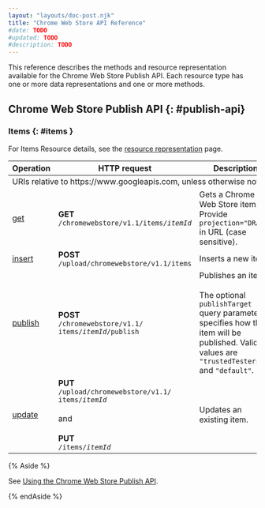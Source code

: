 ```yaml
---
layout: "layouts/doc-post.njk"
title: "Chrome Web Store API Reference"
#date: TODO
#updated: TODO
#description: TODO
---
```


This reference describes the methods and resource representation available for the Chrome Web Store
Publish API. Each resource type has one or more data representations and one
or more methods.

## Chrome Web Store Publish API {: #publish-api}

### Items {: #items }

For Items Resource details, see the [resource representation][api-items-resource] page.

<table>
  <thead>
    <tr>
      <th>Operation</th>
      <th>HTTP request</th>
      <th>Description</th>
    </tr>
  </thead>
  <tbody>
    <tr class="alt">
      <td colspan="3">URIs relative to https://www.googleapis.com, unless otherwise noted</td>
    </tr>
    <tr>
      <td><a href="/docs/webstore/webstore_api/items/get/">get</a></td>
      <td>
        <strong>GET</strong><br>
        <code>/chromewebstore/v1.1/items/<var>itemId</var></code>
      </td>
      <td>Gets a Chrome Web Store item. Provide <code>projection="DRAFT"</code> in URL (case
        sensitive).</td>
    </tr>
    <tr>
      <td><a href="/docs/webstore/webstore_api/items/insert/">insert</a></td>
      <td>
        <strong>POST</strong><br>
        <code>/upload/chromewebstore/v1.1/items</code>
      </td>
      <td>Inserts a new item.</td>
    </tr>
    <tr>
      <td><a href="/docs/webstore/webstore_api/items/publish/">publish</a></td>
      <td>
        <strong>POST</strong><br>
        <code>/chromewebstore/v1.1/<br>items/<var>itemId</var>/publish</code>
      </td>
      <td>Publishes an item.<br>
        <br>
        The optional <code>publishTarget</code> query parameter specifies how the item will be
        published. Valid values are <code>"trustedTesters"</code> and <code>"default"</code>.
      </td>
    </tr>
    <tr>
      <td><a href="/docs/webstore/webstore_api/items/update/">update</a></td>
      <td>
        <strong>PUT</strong><br>
        <code>/upload/chromewebstore/v1.1/<br>items/<var>itemId</var></code><br>
        <br>
        and<br>
        <br>
        <strong>PUT</strong><br>
        <code>/items/<var>itemId</var></code>
      </td>
      <td>Updates an existing item.</td>
    </tr>
  </tbody>
</table>

{% Aside %}

See [Using the Chrome Web Store Publish API][publish-api].

{% endAside %}

[api-items-get]: /docs/webstore/webstore_api/items/get/
[api-items-insert]: /docs/webstore/webstore_api/items/insert/
[api-items-publish]: /docs/webstore/webstore_api/items/publish/
[api-items-resource]: /docs/webstore/webstore_api/items/#resource
[api-items-update]: /docs/webstore/webstore_api/items/update/
[header-in-app-products]: #in-app-products
[header-items]: #items
[publish-api]: /docs/webstore/using_webstore_api
